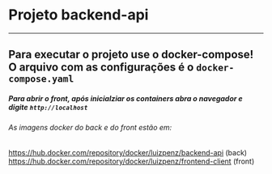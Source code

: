 # Projeto backend-api
---

## Para executar o projeto use o docker-compose! O arquivo com as configurações é o `docker-compose.yaml`

##### Para abrir o front, após inicialziar os containers abra o navegador e digite `http://localhost` 

###### As imagens docker do back e do front estão em:
https://hub.docker.com/repository/docker/luizpenz/backend-api (back)
https://hub.docker.com/repository/docker/luizpenz/frontend-client (front) 
